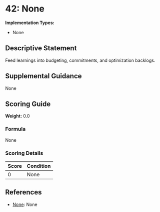 # 42: None

**Implementation Types:**
- None

## Descriptive Statement

Feed learnings into budgeting, commitments, and optimization backlogs.

## Supplemental Guidance

None

## Scoring Guide

**Weight:** 0.0

### Formula

None

### Scoring Details

| Score | Condition |
| ----- | --------- |
| 0 | None |

## References

- [None](None): None

